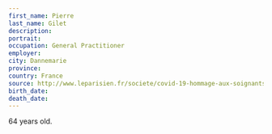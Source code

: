 ```yaml
---
first_name: Pierre
last_name: Gilet
description: 
portrait: 
occupation: General Practitioner
employer: 
city: Dannemarie
province: 
country: France
source: http://www.leparisien.fr/societe/covid-19-hommage-aux-soignants-morts-sur-le-front-de-l-epidemie-23-04-2020-8304714.php
birth_date: 
death_date: 
---
```


64 years old.